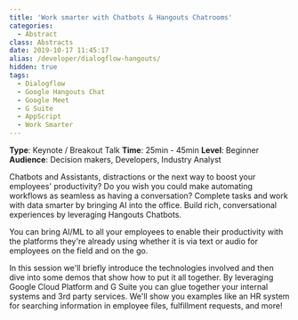```yaml
---
title: 'Work smarter with Chatbots & Hangouts Chatrooms'
categories:
  - Abstract
class: Abstracts
date: 2019-10-17 11:45:17
alias: /developer/dialogflow-hangouts/
hidden: true
tags:
  - Dialogflow
  - Google Hangouts Chat
  - Google Meet
  - G Suite
  - AppScript
  - Work Smarter
---
```


**Type**: Keynote / Breakout Talk
**Time**: 25min - 45min
**Level**: Beginner
**Audience**: Decision makers, Developers, Industry Analyst

<!--more-->

Chatbots and Assistants, distractions or the next way to boost your employees' productivity? Do you wish you could make automating workflows as seamless as having a conversation? Complete tasks and work with data smarter by bringing AI into the office. Build rich, conversational experiences by leveraging Hangouts Chatbots. 

You can bring AI/ML to all your employees to enable their productivity with the platforms they're already using whether it is via text or audio for employees on the field and on the go. 

In this session we'll briefly introduce the technologies involved and then dive into some demos that show how to put it all together. By leveraging Google Cloud Platform and G Suite you can glue together your internal systems and 3rd party services. We'll show you examples like an HR system for searching information in employee files, fulfillment requests, and more!
